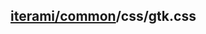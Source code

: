 [iterami/common](https://github.com/iterami/Docs.htm/blob/gh-pages/common/README.md)/css/gtk.css
------------------------------------------------------------------------------------------------
